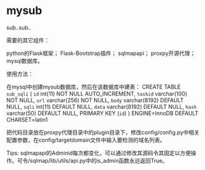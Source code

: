 # mysub
sub..sub..

需要的其它组件：

python的Flask框架；
Flask-Bootstrap插件；
sqlmapapi；
proxpy开源代理；
mysql数据库。

使用方法：

在mysql中创建mysub数据库，然后在该数据库中建表：
CREATE TABLE `sub_sqli` (
  `id` int(11) NOT NULL AUTO_INCREMENT,
  `taskid` varchar(100) NOT NULL,
  `url` varchar(256) NOT NULL,
  `body` varchar(8192) DEFAULT NULL,
  `sqli` int(11) DEFAULT NULL,
  `data` varchar(8192) DEFAULT NULL,
  `hash` varchar(50) DEFAULT NULL,
  PRIMARY KEY (`id`)
) ENGINE=InnoDB DEFAULT CHARSET=latin1

把代码目录放在proxpy代理目录中的plugin目录下，修改config/config.py中相关配置参数，在config/targetdomain文件中输入要检测的域名列表。

Tips: sqlmapapi的Adminid每次都变化，可以通过修改其源码令其固定以方便操作。可令/sqlmap/lib/utils/api.py中的is_admin函数永远返回True。


